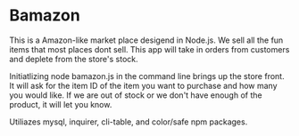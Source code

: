 # Bamazon

This is a Amazon-like market place desigend in Node.js. We sell all the fun items that most places dont sell. This app will take in orders from customers and deplete from the store's stock. 

Initiatlizing node bamazon.js in the command line brings up the store front. It will ask for the item ID of the item you want to purchase and how many you would like. If we are out of stock or we don't have enough of the product, it will let you know. 

Utiliazes mysql, inquirer, cli-table, and color/safe npm packages. 


